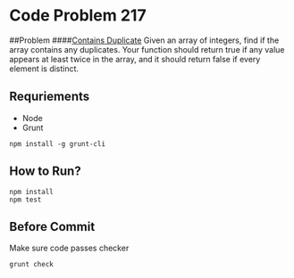 # Code Problem 217

##Problem
####[Contains Duplicate](https://leetcode.com/problems/contains-duplicate/)
Given an array of integers, find if the array contains any duplicates. Your function should return true if any value appears at least twice in the array, and it should return false if every element is distinct.

## Requriements
- Node
- Grunt
```
npm install -g grunt-cli
```

## How to Run?
```
npm install
npm test
```

## Before Commit
Make sure code passes checker
```
grunt check
```
